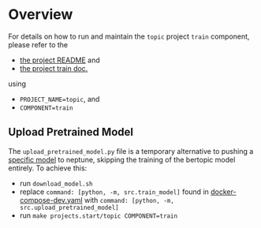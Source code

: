 # Overview

For details on how to run and maintain the `topic` project `train` component, please refer
to the
- [the project README](../README.md) and
- [the project train doc.](../../docs/02_train.md)

using

- `PROJECT_NAME=topic`, and
- `COMPONENT=train`

## Upload Pretrained Model
The `upload_pretrained_model.py` file is a temporary alternative to pushing a [specific model](https://s3.console.aws.amazon.com/s3/buckets/topic-detection-dev?region=us-east-1&prefix=bertopic-workflow/model/&showversions=false) to neptune, skipping the training of the bertopic model entirely. To achieve this:
- run `download_model.sh`
- replace `command: [python, -m, src.train_model]` found in [docker-compose-dev.yaml](../docker-compose.dev.yaml#L78) with `command: [python, -m, src.upload_pretrained_model]`
- run `make projects.start/topic COMPONENT=train`
